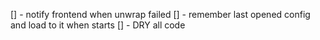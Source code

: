 [] - notify frontend when unwrap failed
[] - remember last opened config and load to it when starts
[] - DRY all code